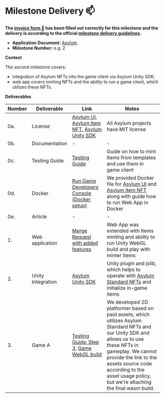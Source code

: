 # Milestone Delivery :mailbox:

**The [invoice form :pencil:](https://docs.google.com/forms/d/e/1FAIpQLSfmNYaoCgrxyhzgoKQ0ynQvnNRoTmgApz9NrMp-hd8mhIiO0A/viewform) has been filled out correctly for this milestone and the delivery is according to the official [milestone delivery guidelines](https://github.com/w3f/Grants-Program/blob/master/docs/milestone-deliverables-guidelines.md).**  

* **Application Document:** [Asylum](https://github.com/w3f/Grants-Program/tree/master/applications/asylum.md).
* **Milestone Number:** e.g. 2

**Context**

The second milestone covers:
 - integration of Asylum NFTs into the game client via Asylum Unity SDK;
 - web app covers minting NFTs and the ability to run a game client, which utilizes these NFTs.

**Deliverables**

| Number | Deliverable | Link | Notes |
| ------------- | ------------- | ------------- |------------- |
| 0a. | License | [Asylum UI](https://gitlab.com/asylum-space/asylum-ui/-/blob/main/LICENSE), [Asylum Item NFT](https://gitlab.com/asylum-space/asylum-item-nft/-/blob/main/LICENSE), [Asylum Unity SDK](https://gitlab.com/asylum-space/asylum-unity-sdk/-/blob/main/LICENSE) | All Asylum projects have MIT license| 
| 0b. | Documentation | - | - | 
| 0c. | Testing Guide | [Testing Guide](https://gitlab.com/asylum-space/asylum-ui/-/blob/main/packages/game-developers-console/docs/testing-guide-approval-process.md) | Guide on how to mint Items from templates and use them in game client | 
| 0d. | Docker | [Run Game Developers Console (Docker setup)](https://gitlab.com/asylum-space/asylum-ui/-/blob/main/packages/game-developers-console/README.md#run-game-developers-console-docker-setup) | We provided Docker file for [Asylum UI](https://gitlab.com/asylum-space/asylum-ui) and [Asylum Item NFT](https://gitlab.com/asylum-space/asylum-item-nft) along with guide how to run Web App in Docker |
| 0e. | Article | - | - |
|1.| Web application | [Merge Request with added features](https://gitlab.com/asylum-space/asylum-ui/-/merge_requests/29) | Web App was extended with Items minting and ability to run Unity WebGL build and play with minter Items |
|2. | Unity Integration | [Asylum Unity SDK](https://gitlab.com/asylum-space/asylum-unity-sdk) | Unity plugin and jslib, which helps to operate with [Asylum Standard NFTs](https://gitlab.com/asylum-space/asylum-standards/-/tree/main/standards/asylum0.1) and initialize in-game items |
|3. | Game A | [Testing Guide: Step 3](https://gitlab.com/asylum-space/asylum-ui/-/blob/main/packages/game-developers-console/docs/testing-guide-approval-process.md), [Game WebGL build](https://gitlab.com/asylum-space/asylum-ui/-/tree/main/packages/connection-library/data) | We developed 2D platformer based on paid assets, which utilizes Asylum Standard NFTs and our Unity SDK and allows us to use these NFTs in gameplay. We cannot provide the link to the assets source code according to the asset usage policy, but we're attaching the final wasm build. |
